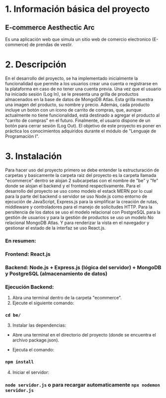 # 1. Información básica del proyecto

## E-commerce Aesthectic Arc

Es una aplicación web que simula un sitio web de comercio electronico (E-commerce) de prendas de vestir.

# 2. Descripción

En el desarrollo del proyecto, se ha implementado inicialmente la funcionalidad que permite a los usuarios crear una cuenta o registrarse en la plataforma en caso de no tener una cuenta previa. Una vez que el usuario ha iniciado sesión (Log In), se le presenta una grilla de productos almacenados en la base de datos de MongoDB Atlas. Esta grilla muestra una imagen del producto, su nombre y precio. Además, cada producto incluye un botón con un ícono de carrito de compras, que, aunque actualmente no tiene funcionalidad, está destinado a agregar el producto al "carrito de compras" en el futuro. Finalmente, el usuario dispone de un botón para cerrar sesión (Log Out). El objetivo de este proyecto es poner en práctica los conocimientos adquiridos durante el módulo de "Lenguaje de Programación I".

# 3. Instalación

Para hacer uso del proyecto primero se debe entender la estructuración de carpetas y basicamente la carpeta raiz del proyecto es la carpeta llamada "ecommerce" dentro se alojan 2 subcarpetas con el nombre de "be" y "fe" donde se alojan el backend y el frontend respectivamente. Para el desarrollo del proyecto se uso como modelo el estack MERN por lo cual para la parte del backend o servidor se uso Node.js como entorno de ejecución de JavaScript, Express.js para la simplificar la creación de rutas, middleware y controladores para el manejo de solicitudes HTTP. Para la persitencia de los datos se uso el modelo relacional con PostgreSQL para la gestión de usuarios y para la gestión de productos se uso un modelo No relacional MongoDB Atlas. Y para renderizar la vista en el navegador y gestionar el estado de la interfaz se uso React.js.

### En resumen:

### Frontend: React.js

### Backend: Node.js + Express.js (lógica del servidor) + MongoDB y PostgreSQL (almacenamiento de datos)

### Ejecución Backend:

1. Abra una terminal dentro de la carpeta "ecommerce".
2. Ejecute el siguiente comando:

### `cd be/`

3. Instalar las dependencias:

- Abre una terminal en el directorio del proyecto (donde se encuentra el archivo package.json).

- Ejecuta el comando:

### `npm install`

4. Iniciar el servidor:

### `node servidor.js` o para recargar automaticamente `npx nodemon servidor.js`
